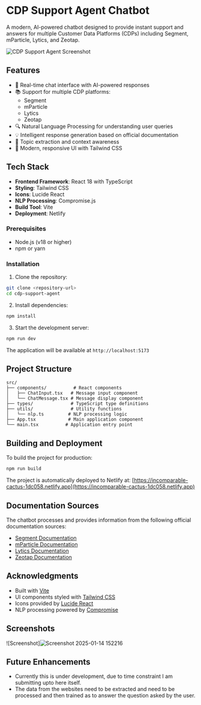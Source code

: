 
# CDP Support Agent Chatbot
A modern, AI-powered chatbot designed to provide instant support and answers for multiple Customer Data Platforms (CDPs) including Segment, mParticle, Lytics, and Zeotap.

![CDP Support Agent Screenshot](https://images.unsplash.com/photo-1531746790731-6c087fecd65a?auto=format&fit=crop&q=80&w=1600)
## Features

- 🤖 Real-time chat interface with AI-powered responses
- 📚 Support for multiple CDP platforms:
  - Segment
  - mParticle
  - Lytics
  - Zeotap
- 🔍 Natural Language Processing for understanding user queries
- 💡 Intelligent response generation based on official documentation
- 🎯 Topic extraction and context awareness
- 🎨 Modern, responsive UI with Tailwind CSS
## Tech Stack

- **Frontend Framework**: React 18 with TypeScript
- **Styling**: Tailwind CSS
- **Icons**: Lucide React
- **NLP Processing**: Compromise.js
- **Build Tool**: Vite
- **Deployment**: Netlify

### Prerequisites

- Node.js (v18 or higher)
- npm or yarn
### Installation

1. Clone the repository:
```bash
git clone <repository-url>
cd cdp-support-agent
```

2. Install dependencies:
```bash
npm install
```

3. Start the development server:
```bash
npm run dev
```

The application will be available at `http://localhost:5173`
## Project Structure

```
src/
├── components/          # React components
│   ├── ChatInput.tsx   # Message input component
│   └── ChatMessage.tsx # Message display component
├── types/              # TypeScript type definitions
├── utils/              # Utility functions
│   └── nlp.ts         # NLP processing logic
├── App.tsx            # Main application component
└── main.tsx          # Application entry point
```

## Building and Deployment

To build the project for production:

```bash
npm run build
```
The project is automatically deployed to Netlify at: [https://incomparable-cactus-1dc058.netlify.app](https://incomparable-cactus-1dc058.netlify.app)
## Documentation Sources

The chatbot processes and provides information from the following official documentation sources:

- [Segment Documentation](https://segment.com/docs/?ref=nav)
- [mParticle Documentation](https://docs.mparticle.com/)
- [Lytics Documentation](https://docs.lytics.com/)
- [Zeotap Documentation](https://docs.zeotap.com/home/en-us/)
## Acknowledgments

- Built with [Vite](https://vitejs.dev/)
- UI components styled with [Tailwind CSS](https://tailwindcss.com/)
- Icons provided by [Lucide React](https://lucide.dev/)
- NLP processing powered by [Compromise](https://github.com/spencermountain/compromise)
## Screenshots

![Screenshot]![Screenshot 2025-01-14 152216](https://github.com/user-attachments/assets/3c8ec5b8-0315-4d3d-8ad9-1cfa1e0cddca)





## Future Enhancements

- Currently this is under development, due to time constraint I am submitting upto here itself.
- The data from the websites need to be extracted and need to be processed and then trained as to answer the question asked by the user.